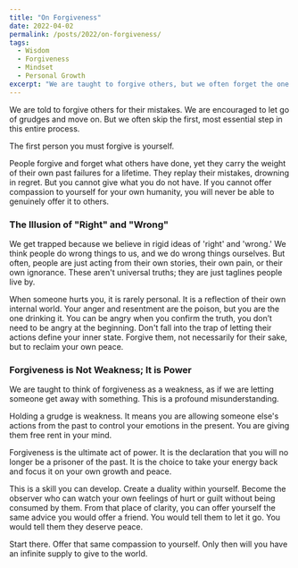 ```yaml
---
title: "On Forgiveness"
date: 2022-04-02
permalink: /posts/2022/on-forgiveness/
tags:
  - Wisdom
  - Forgiveness
  - Mindset
  - Personal Growth
excerpt: "We are taught to forgive others, but we often forget the one person who needs our compassion the most: ourselves. True forgiveness is an act of power, and it always starts from within."
---
```


We are told to forgive others for their mistakes. We are encouraged to let go of grudges and move on. But we often skip the first, most essential step in this entire process.

The first person you must forgive is yourself.

People forgive and forget what others have done, yet they carry the weight of their own past failures for a lifetime. They replay their mistakes, drowning in regret. But you cannot give what you do not have. If you cannot offer compassion to yourself for your own humanity, you will never be able to genuinely offer it to others.

### The Illusion of "Right" and "Wrong"

We get trapped because we believe in rigid ideas of 'right' and 'wrong.' We think people do wrong things to us, and we do wrong things ourselves. But often, people are just acting from their own stories, their own pain, or their own ignorance. These aren't universal truths; they are just taglines people live by.

When someone hurts you, it is rarely personal. It is a reflection of their own internal world. Your anger and resentment are the poison, but you are the one drinking it. You can be angry when you confirm the truth, you don’t need to be angry at the beginning. Don't fall into the trap of letting their actions define your inner state. Forgive them, not necessarily for their sake, but to reclaim your own peace.

### Forgiveness is Not Weakness; It is Power

We are taught to think of forgiveness as a weakness, as if we are letting someone get away with something. This is a profound misunderstanding.

Holding a grudge is weakness. It means you are allowing someone else's actions from the past to control your emotions in the present. You are giving them free rent in your mind.

Forgiveness is the ultimate act of power. It is the declaration that you will no longer be a prisoner of the past. It is the choice to take your energy back and focus it on your own growth and peace.

This is a skill you can develop. Create a duality within yourself. Become the observer who can watch your own feelings of hurt or guilt without being consumed by them. From that place of clarity, you can offer yourself the same advice you would offer a friend. You would tell them to let it go. You would tell them they deserve peace.

Start there. Offer that same compassion to yourself. Only then will you have an infinite supply to give to the world.